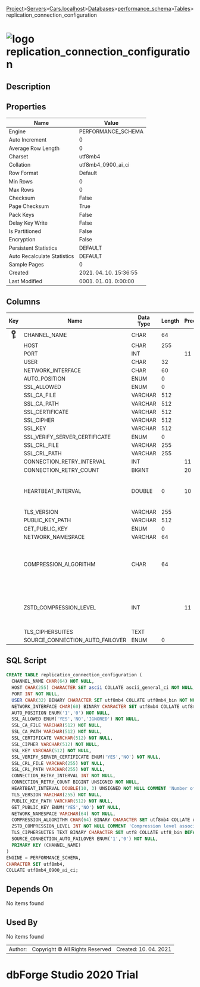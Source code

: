[Project](../../../../../startpage.md)>[Servers](../../../../Servers.md)>[Cars.localhost](../../../Cars.localhost.md)>[Databases](../../Databases.md)>[performance_schema](../performance_schema.md)>[Tables](Tables.md)>replication_connection_configuration


# ![logo](../../../../../Images/table64.svg) replication_connection_configuration

## <a name="#Description"></a>Description
> 
## <a name="#Properties"></a>Properties
|Name|Value|
|---|---|
|Engine|PERFORMANCE_SCHEMA|
|Auto Increment|0|
|Average Row Length|0|
|Charset|utf8mb4|
|Collation|utf8mb4_0900_ai_ci|
|Row Format|Default|
|Min Rows|0|
|Max Rows|0|
|Checksum|False|
|Page Checksum|True|
|Pack Keys|False|
|Delay Key Write|False|
|Is Partitioned|False|
|Encryption|False|
|Persistent Statistics|DEFAULT|
|Auto Recalculate Statistics|DEFAULT|
|Sample Pages|0|
|Created|2021. 04. 10. 15:36:55|
|Last Modified|0001. 01. 01. 0:00:00|


## <a name="#Columns"></a>Columns
|Key|Name|Data Type|Length|Precision|Scale|Unsigned|Zerofill|Binary|Not Null|Auto Increment|Default|Virtual|Description|
|:---:|---|---|---|---|---|---|---|---|---|---|---|---|---|
|[![Primary Key ](../../../../../Images/primarykey.svg)](#Indexes)|CHANNEL_NAME|CHAR|64|||False|False|False|True|False||False||
||HOST|CHAR|255|||False|False|False|True|False||False||
||PORT|INT||11||False|False|False|True|False||False||
||USER|CHAR|32|||False|False|True|True|False||False||
||NETWORK_INTERFACE|CHAR|60|||False|False|True|True|False||False||
||AUTO_POSITION|ENUM|0|||False|False|False|True|False||False||
||SSL_ALLOWED|ENUM|0|||False|False|False|True|False||False||
||SSL_CA_FILE|VARCHAR|512|||False|False|False|True|False||False||
||SSL_CA_PATH|VARCHAR|512|||False|False|False|True|False||False||
||SSL_CERTIFICATE|VARCHAR|512|||False|False|False|True|False||False||
||SSL_CIPHER|VARCHAR|512|||False|False|False|True|False||False||
||SSL_KEY|VARCHAR|512|||False|False|False|True|False||False||
||SSL_VERIFY_SERVER_CERTIFICATE|ENUM|0|||False|False|False|True|False||False||
||SSL_CRL_FILE|VARCHAR|255|||False|False|False|True|False||False||
||SSL_CRL_PATH|VARCHAR|255|||False|False|False|True|False||False||
||CONNECTION_RETRY_INTERVAL|INT||11||False|False|False|True|False||False||
||CONNECTION_RETRY_COUNT|BIGINT||20||True|False|False|True|False||False||
||HEARTBEAT_INTERVAL|DOUBLE|0|10|3|True|False|False|True|False||False|Number of seconds after which a heartbeat will be sent .|
||TLS_VERSION|VARCHAR|255|||False|False|False|True|False||False||
||PUBLIC_KEY_PATH|VARCHAR|512|||False|False|False|True|False||False||
||GET_PUBLIC_KEY|ENUM|0|||False|False|False|True|False||False||
||NETWORK_NAMESPACE|VARCHAR|64|||False|False|False|True|False||False||
||COMPRESSION_ALGORITHM|CHAR|64|||False|False|True|True|False||False|Compression algorithm used for data transfer between master and slave.|
||ZSTD_COMPRESSION_LEVEL|INT||11||False|False|False|True|False||False|Compression level associated with zstd compression algorithm.|
||TLS_CIPHERSUITES|TEXT||||False|False|True|False|False||False||
||SOURCE_CONNECTION_AUTO_FAILOVER|ENUM|0|||False|False|False|True|False||False||

## <a name="#SqlScript"></a>SQL Script
```SQL
CREATE TABLE replication_connection_configuration (
  CHANNEL_NAME CHAR(64) NOT NULL,
  HOST CHAR(255) CHARACTER SET ascii COLLATE ascii_general_ci NOT NULL,
  PORT INT NOT NULL,
  USER CHAR(32) BINARY CHARACTER SET utf8mb4 COLLATE utf8mb4_bin NOT NULL,
  NETWORK_INTERFACE CHAR(60) BINARY CHARACTER SET utf8mb4 COLLATE utf8mb4_bin NOT NULL,
  AUTO_POSITION ENUM('1','0') NOT NULL,
  SSL_ALLOWED ENUM('YES','NO','IGNORED') NOT NULL,
  SSL_CA_FILE VARCHAR(512) NOT NULL,
  SSL_CA_PATH VARCHAR(512) NOT NULL,
  SSL_CERTIFICATE VARCHAR(512) NOT NULL,
  SSL_CIPHER VARCHAR(512) NOT NULL,
  SSL_KEY VARCHAR(512) NOT NULL,
  SSL_VERIFY_SERVER_CERTIFICATE ENUM('YES','NO') NOT NULL,
  SSL_CRL_FILE VARCHAR(255) NOT NULL,
  SSL_CRL_PATH VARCHAR(255) NOT NULL,
  CONNECTION_RETRY_INTERVAL INT NOT NULL,
  CONNECTION_RETRY_COUNT BIGINT UNSIGNED NOT NULL,
  HEARTBEAT_INTERVAL DOUBLE(10, 3) UNSIGNED NOT NULL COMMENT 'Number of seconds after which a heartbeat will be sent .',
  TLS_VERSION VARCHAR(255) NOT NULL,
  PUBLIC_KEY_PATH VARCHAR(512) NOT NULL,
  GET_PUBLIC_KEY ENUM('YES','NO') NOT NULL,
  NETWORK_NAMESPACE VARCHAR(64) NOT NULL,
  COMPRESSION_ALGORITHM CHAR(64) BINARY CHARACTER SET utf8mb4 COLLATE utf8mb4_bin NOT NULL COMMENT 'Compression algorithm used for data transfer between master and slave.',
  ZSTD_COMPRESSION_LEVEL INT NOT NULL COMMENT 'Compression level associated with zstd compression algorithm.',
  TLS_CIPHERSUITES TEXT BINARY CHARACTER SET utf8 COLLATE utf8_bin DEFAULT NULL,
  SOURCE_CONNECTION_AUTO_FAILOVER ENUM('1','0') NOT NULL,
  PRIMARY KEY (CHANNEL_NAME)
)
ENGINE = PERFORMANCE_SCHEMA,
CHARACTER SET utf8mb4,
COLLATE utf8mb4_0900_ai_ci;
```

## <a name="#DependsOn"></a>Depends On
No items found

## <a name="#UsedBy"></a>Used By
No items found

||||
|---|---|---|
|Author: |Copyright © All Rights Reserved|Created: 10. 04. 2021|
# dbForge Studio 2020 Trial